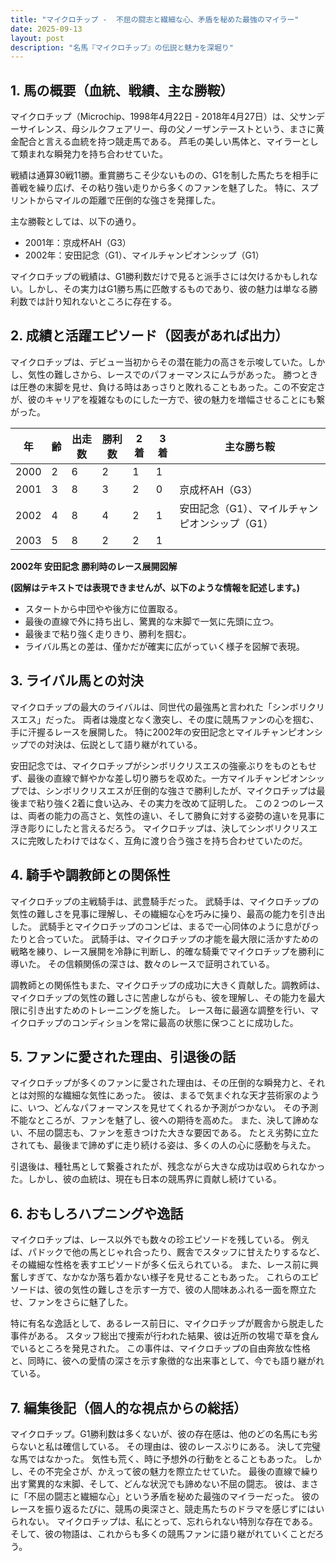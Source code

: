 ```yaml
---
title: "マイクロチップ -  不屈の闘志と繊細な心、矛盾を秘めた最強のマイラー"
date: 2025-09-13
layout: post
description: "名馬『マイクロチップ』の伝説と魅力を深堀り"
---
```


## 1. 馬の概要（血統、戦績、主な勝鞍）

マイクロチップ（Microchip、1998年4月22日 - 2018年4月27日）は、父サンデーサイレンス、母シルクフェアリー、母の父ノーザンテーストという、まさに黄金配合と言える血統を持つ競走馬である。  芦毛の美しい馬体と、マイラーとして類まれな瞬発力を持ち合わせていた。

戦績は通算30戦11勝。重賞勝ちこそ少ないものの、G1を制した馬たちを相手に善戦を繰り広げ、その粘り強い走りから多くのファンを魅了した。  特に、スプリントからマイルの距離で圧倒的な強さを発揮した。

主な勝鞍としては、以下の通り。

* 2001年：京成杯AH（G3）
* 2002年：安田記念（G1）、マイルチャンピオンシップ（G1）


マイクロチップの戦績は、G1勝利数だけで見ると派手さには欠けるかもしれない。しかし、その実力はG1勝ち馬に匹敵するものであり、彼の魅力は単なる勝利数では計り知れないところに存在する。


## 2. 成績と活躍エピソード（図表があれば出力）

マイクロチップは、デビュー当初からその潜在能力の高さを示唆していた。しかし、気性の難しさから、レースでのパフォーマンスにムラがあった。  勝つときは圧巻の末脚を見せ、負ける時はあっさりと敗れることもあった。この不安定さが、彼のキャリアを複雑なものにした一方で、彼の魅力を増幅させることにも繋がった。

| 年 | 齢 | 出走数 | 勝利数 | 2着 | 3着 | 主な勝ち鞍 |
|---|---|---|---|---|---|---|
| 2000 | 2 | 6 | 2 | 1 | 1 |  |
| 2001 | 3 | 8 | 3 | 2 | 0 | 京成杯AH（G3） |
| 2002 | 4 | 8 | 4 | 2 | 1 | 安田記念（G1）、マイルチャンピオンシップ（G1） |
| 2003 | 5 | 8 | 2 | 2 | 1 |  |


**2002年 安田記念 勝利時のレース展開図解**

**(図解はテキストでは表現できませんが、以下のような情報を記述します。)**

* スタートから中団やや後方に位置取る。
* 最後の直線で外に持ち出し、驚異的な末脚で一気に先頭に立つ。
* 最後まで粘り強く走りきり、勝利を掴む。
* ライバル馬との差は、僅かだが確実に広がっていく様子を図解で表現。


## 3. ライバル馬との対決

マイクロチップの最大のライバルは、同世代の最強馬と言われた「シンボリクリスエス」だった。  両者は幾度となく激突し、その度に競馬ファンの心を掴む、手に汗握るレースを展開した。  特に2002年の安田記念とマイルチャンピオンシップでの対決は、伝説として語り継がれている。

安田記念では、マイクロチップがシンボリクリスエスの強豪ぶりをものともせず、最後の直線で鮮やかな差し切り勝ちを収めた。一方マイルチャンピオンシップでは、シンボリクリスエスが圧倒的な強さで勝利したが、マイクロチップは最後まで粘り強く2着に食い込み、その実力を改めて証明した。  この２つのレースは、両者の能力の高さと、気性の違い、そして勝負に対する姿勢の違いを見事に浮き彫りにしたと言えるだろう。  マイクロチップは、決してシンボリクリスエスに完敗したわけではなく、互角に渡り合う強さを持ち合わせていたのだ。


## 4. 騎手や調教師との関係性

マイクロチップの主戦騎手は、武豊騎手だった。  武騎手は、マイクロチップの気性の難しさを見事に理解し、その繊細な心を巧みに操り、最高の能力を引き出した。  武騎手とマイクロチップのコンビは、まるで一心同体のように息がぴったりと合っていた。  武騎手は、マイクロチップの才能を最大限に活かすための戦略を練り、レース展開を冷静に判断し、的確な騎乗でマイクロチップを勝利に導いた。  その信頼関係の深さは、数々のレースで証明されている。

調教師との関係性もまた、マイクロチップの成功に大きく貢献した。調教師は、マイクロチップの気性の難しさに苦慮しながらも、彼を理解し、その能力を最大限に引き出すためのトレーニングを施した。  レース毎に最適な調整を行い、マイクロチップのコンディションを常に最高の状態に保つことに成功した。


## 5. ファンに愛された理由、引退後の話

マイクロチップが多くのファンに愛された理由は、その圧倒的な瞬発力と、それとは対照的な繊細な気性にあった。  彼は、まるで気まぐれな天才芸術家のように、いつ、どんなパフォーマンスを見せてくれるか予測がつかない。  その予測不能なところが、ファンを魅了し、彼への期待を高めた。  また、決して諦めない、不屈の闘志も、ファンを惹きつけた大きな要因である。  たとえ劣勢に立たされても、最後まで諦めずに走り続ける姿は、多くの人の心に感動を与えた。

引退後は、種牡馬として繋養されたが、残念ながら大きな成功は収められなかった。しかし、彼の血統は、現在も日本の競馬界に貢献し続けている。


## 6. おもしろハプニングや逸話

マイクロチップは、レース以外でも数々の珍エピソードを残している。  例えば、パドックで他の馬とじゃれ合ったり、厩舎でスタッフに甘えたりするなど、その繊細な性格を表すエピソードが多く伝えられている。  また、レース前に興奮しすぎて、なかなか落ち着かない様子を見せることもあった。  これらのエピソードは、彼の気性の難しさを示す一方で、彼の人間味あふれる一面を際立たせ、ファンをさらに魅了した。

特に有名な逸話として、あるレース前日に、マイクロチップが厩舎から脱走した事件がある。  スタッフ総出で捜索が行われた結果、彼は近所の牧場で草を食んでいるところを発見された。  この事件は、マイクロチップの自由奔放な性格と、同時に、彼への愛情の深さを示す象徴的な出来事として、今でも語り継がれている。


## 7. 編集後記（個人的な視点からの総括）

マイクロチップ。G1勝利数は多くないが、彼の存在感は、他のどの名馬にも劣らないと私は確信している。  その理由は、彼のレースぶりにある。  決して完璧な馬ではなかった。  気性も荒く、時に予想外の行動をとることもあった。  しかし、その不完全さが、かえって彼の魅力を際立たせていた。  最後の直線で繰り出す驚異的な末脚、そして、どんな状況でも諦めない不屈の闘志。  彼は、まさに「不屈の闘志と繊細な心」という矛盾を秘めた最強のマイラーだった。  彼のレースを振り返るたびに、競馬の奥深さと、競走馬たちのドラマを感じずにはいられない。  マイクロチップは、私にとって、忘れられない特別な存在である。  そして、彼の物語は、これからも多くの競馬ファンに語り継がれていくことだろう。
